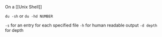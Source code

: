 On a [[Unix Shell]]

`du -sh` or `du -hd NUMBER`

`-s` for an entry for each specified file
`-h` for human readable output
`-d depth` for depth
